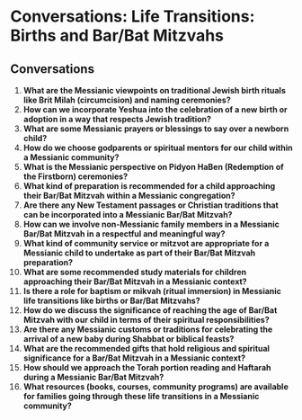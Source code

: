 # Conversations: Life Transitions: Births and Bar/Bat Mitzvahs

## Conversations

1. **What are the Messianic viewpoints on traditional Jewish birth rituals like Brit Milah (circumcision) and naming ceremonies?**
2. **How can we incorporate Yeshua into the celebration of a new birth or adoption in a way that respects Jewish tradition?**
3. **What are some Messianic prayers or blessings to say over a newborn child?**
4. **How do we choose godparents or spiritual mentors for our child within a Messianic community?**
5. **What is the Messianic perspective on Pidyon HaBen (Redemption of the Firstborn) ceremonies?**
6. **What kind of preparation is recommended for a child approaching their Bar/Bat Mitzvah within a Messianic congregation?**
7. **Are there any New Testament passages or Christian traditions that can be incorporated into a Messianic Bar/Bat Mitzvah?**
8. **How can we involve non-Messianic family members in a Messianic Bar/Bat Mitzvah in a respectful and meaningful way?**
9. **What kind of community service or mitzvot are appropriate for a Messianic child to undertake as part of their Bar/Bat Mitzvah preparation?**
10. **What are some recommended study materials for children approaching their Bar/Bat Mitzvah in a Messianic context?**
11. **Is there a role for baptism or mikvah (ritual immersion) in Messianic life transitions like births or Bar/Bat Mitzvahs?**
12. **How do we discuss the significance of reaching the age of Bar/Bat Mitzvah with our child in terms of their spiritual responsibilities?**
13. **Are there any Messianic customs or traditions for celebrating the arrival of a new baby during Shabbat or biblical feasts?**
14. **What are the recommended gifts that hold religious and spiritual significance for a Bar/Bat Mitzvah in a Messianic context?**
15. **How should we approach the Torah portion reading and Haftarah during a Messianic Bar/Bat Mitzvah?**
16. **What resources (books, courses, community programs) are available for families going through these life transitions in a Messianic community?**
